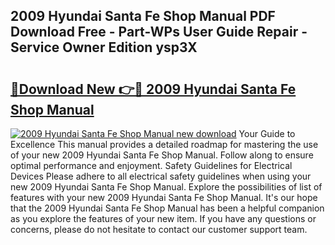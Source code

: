 ## 2009 Hyundai Santa Fe Shop Manual PDF Download Free - Part-WPs User Guide Repair - Service Owner Edition ysp3X

# <h2><a href="http://bc64575.oget.top/?id=2009+Hyundai+Santa+Fe+Shop+Manual">🔗Download New 👉🔴 2009 Hyundai Santa Fe Shop Manual</a></h2>

[![2009 Hyundai Santa Fe Shop Manual new download](https://i.imgur.com/5g1atiW.png)](http://bc64575.oget.top/?id=2009+Hyundai+Santa+Fe+Shop+Manual)
Your Guide to Excellence This manual provides a detailed roadmap for mastering the use of your new 2009 Hyundai Santa Fe Shop Manual. Follow along to ensure optimal performance and enjoyment. Safety Guidelines for Electrical Devices Please adhere to all electrical safety guidelines when using your new 2009 Hyundai Santa Fe Shop Manual. Explore the possibilities of list of features with your new 2009 Hyundai Santa Fe Shop Manual. It's our hope that the 2009 Hyundai Santa Fe Shop Manual has been a helpful companion as you explore the features of your new item. If you have any questions or concerns, please do not hesitate to contact our customer support team.
